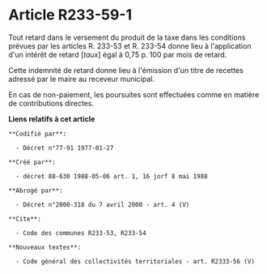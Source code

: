 # Article R233-59-1

Tout retard dans le versement du produit de la taxe dans les conditions prévues par les articles R. 233-53 et R. 233-54 donne
lieu à l'application d'un intérêt de retard [*taux*] égal à 0,75 p. 100 par mois de retard.

Cette indemnité de retard donne lieu à l'émission d'un titre de recettes adressé par le maire au receveur municipal.

En cas de non-paiement, les poursuites sont effectuées comme en matière de contributions directes.

**Liens relatifs à cet article**

	**Codifié par**:

	  - Décret n°77-91 1977-01-27

	**Créé par**:

	  - décret 88-630 1988-05-06 art. 1, 16 jorf 8 mai 1988

	**Abrogé par**:

	  - Décret n°2000-318 du 7 avril 2000 - art. 4 (V)

	**Cite**:

	  - Code des communes R233-53, R233-54

	**Nouveaux textes**:

	  - Code général des collectivités territoriales - art. R2333-56 (V)
